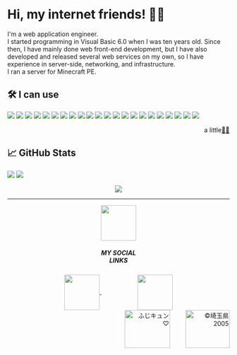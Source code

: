 # Hi, my internet friends! 👋😇
I'm a web application engineer.  
I started programming in Visual Basic 6.0 when I was ten years old. Since then, I have mainly done web front-end development, but I have also developed and released several web services on my own, so I have experience in server-side, networking, and infrastructure.  
I ran a server for Minecraft PE.

## 🛠️ I can use
![](https://img.shields.io/badge/OS-Windows-informational?style=flat&logo=windows&logoColor=white&color=2bbc89)
![](https://img.shields.io/badge/OS-macOS-informational?style=flat&logo=macos&logoColor=white&color=2bbc89)
![](https://img.shields.io/badge/OS-Ubuntu-informational?style=flat&logo=ubuntu&logoColor=white&color=2bbc89)
![](https://img.shields.io/badge/Editor-VSCode-informational?style=flat&logo=visual-studio-code&logoColor=white&color=2bbc89)
![](https://img.shields.io/badge/Editor-Sublime%20Text-informational?style=flat&logo=sublime-text&logoColor=white&color=2bbc89)
![](https://img.shields.io/badge/Code-TypeScript-informational?style=flat&logo=typescript&logoColor=white&color=2bbc89)
![](https://img.shields.io/badge/Code-PHP-informational?style=flat&logo=php&logoColor=white&color=2bbc89)
![](https://img.shields.io/badge/Code-Python-informational?style=flat&logo=python&logoColor=white&color=2bbc89)
![](https://img.shields.io/badge/Framework-.NET-informational?style=flat&logo=.net&logoColor=white&color=2bbc89)
![](https://img.shields.io/badge/JSFramework-Next.js-informational?style=flat&logo=next.js&logoColor=white&color=2bbc89)
![](https://img.shields.io/badge/JSFramework-Nuxt-informational?style=flat&logo=nuxt.js&logoColor=white&color=2bbc89)
![](https://img.shields.io/badge/JSFramework-Expo-informational?style=flat&logo=expo&logoColor=white&color=2bbc89)
![](https://img.shields.io/badge/Styling-Chakra%20UI-informational?style=flat&logo=chakraui&logoColor=white&color=2bbc89)
![](https://img.shields.io/badge/Styling-Tailwind%20CSS-informational?style=flat&logo=tailwind-css&logoColor=white&color=2bbc89)
![](https://img.shields.io/badge/Styling-Bootstrap-informational?style=flat&logo=bootstrap&logoColor=white&color=2bbc89)
![](https://img.shields.io/badge/Server-nginx-informational?style=flat&logo=nginx&logoColor=white&color=2bbc89)
![](https://img.shields.io/badge/Hosting-Vercel-informational?style=flat&logo=vercel&logoColor=white&color=2bbc89)
![](https://img.shields.io/badge/Cloud-Firebase-informational?style=flat&logo=firebase&logoColor=white&color=2bbc89)
![](https://img.shields.io/badge/Database-MySQL-informational?style=flat&logo=mysql&logoColor=white&color=2bbc89)
![](https://img.shields.io/badge/CMS-WordPress-informational?style=flat&logo=wordpress&logoColor=white&color=2bbc89)
![](https://img.shields.io/badge/Library-jQuery-informational?style=flat&logo=jquery&logoColor=white&color=2bbc89)
![](https://img.shields.io/badge/Library-Socket.IO-informational?style=flat&logo=socket.io&logoColor=white&color=2bbc89)

<p align="right">a little<a href="https://en.wikipedia.org/wiki/Linus_Torvalds">🤷‍♂️</a></p>

## 📈 GitHub Stats
<div>
  <img align="center" src="https://github-readme-stats.vercel.app/api?username=FUGAMARU&show_icons=true&hide_border=true&bg_color=45,3e4045,17191d&title_color=ffffff&border_radius=15&text_color=4df03e&icon_color=ffffff&line_height=27&count_private=true">
  <img align="center" src="https://github-readme-stats.vercel.app/api/top-langs/?username=FUGAMARU&langs_count=3&theme=radical&hide_border=true&bg_color=45,3e4045,17191d&title_color=ffffff&border_radius=15&text_color=4df03e&icon_color=ffffff">
</div>
<br>

<div align="center">
  <img src="https://github-profile-trophy.vercel.app/?username=FUGAMARU&theme=monokai&margin-w=10&no-frame=true">
</div>

---
<div align="center">
  <a href="https://fugamaru.com">
    <img align="center" src="https://user-images.githubusercontent.com/7829486/172017215-e323f003-c00d-49cb-aa72-29c7e0ce93c8.png" height="80" width="80">
  </a>
  <div><h5>MY SOCIAL<br>LINKS</h5></div>
  <a href="https://open.spotify.com/user/fugamaru">
    <img align="center" src="https://user-images.githubusercontent.com/7829486/172017306-5293e73e-2051-415b-bcae-9458281bf534.png" height="80" width="80">
  </a>
  <span>ㅤㅤㅤㅤㅤㅤ</span>
  <a href="https://www.youtube.com/channel/UCT-UhvSLoZonxWpdasa7Fdw">
    <img align="center" src="https://user-images.githubusercontent.com/7829486/172016696-f8d3a653-3c39-4683-814c-e1122abaa65c.png" height="80" width="80">
  </a>
</div>

<div align="right">
  <a href="https://www.city.fujisawa.kanagawa.jp/"><img src="https://user-images.githubusercontent.com/7829486/206897277-04841523-9613-438e-a890-b1033a4c6f8c.png" alt="ふじキュン♡" height="86" width="103"></a>
  &nbsp;&nbsp;&nbsp;&nbsp;&nbsp;&nbsp;&nbsp;
  <a href="https://www.pref.saitama.lg.jp/"><img src="https://user-images.githubusercontent.com/7829486/172017390-73275f10-8dad-475d-9ae7-908d5965a4c1.png" alt="©埼玉県2005" height="86" width="100"></a>
</div>

<!--
**FUGAMARU/FUGAMARU** is a ✨ _special_ ✨ repository because its `README.md` (this file) appears on your GitHub profile.

Here are some ideas to get you started:

- 🔭 I’m currently working on ...
- 🌱 I’m currently learning ...
- 👯 I’m looking to collaborate on ...
- 🤔 I’m looking for help with ...
- 💬 Ask me about ...

- 📫 How to reach me: ...
- 😄 Pronouns: ...
- ⚡ Fun fact: ...
-->
